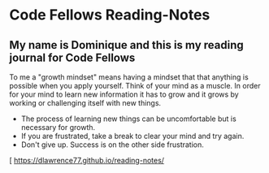 # Code Fellows Reading-Notes

## My name is Dominique and this is my reading journal for Code Fellows

To me a "growth mindset" means having a mindset that that anything is possible when you apply yourself. Think of your mind as a muscle. In order for your mind to learn new information it has to grow and it grows by working or challenging itself with new things.


* The process of learning new things can be uncomfortable but is necessary for growth.
* If you are frustrated, take a break to clear your mind and try again.
* Don't give up. Success is on the other side frustration.

[ https://dlawrence77.github.io/reading-notes/
